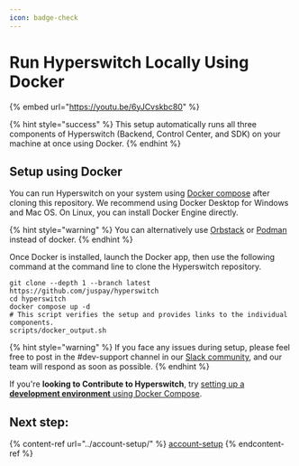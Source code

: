 ```yaml
---
icon: badge-check
---
```


# Run Hyperswitch Locally Using Docker

{% embed url="https://youtu.be/6yJCvskbc80" %}

{% hint style="success" %}
This setup automatically runs all three components of Hyperswitch (Backend, Control Center, and SDK) on your machine at once using Docker.
{% endhint %}

## Setup using Docker

You can run Hyperswitch on your system using [Docker compose](https://docs.docker.com/get-docker/) after cloning this repository. We recommend using Docker Desktop for Windows and Mac OS. On Linux, you can install Docker Engine directly.

{% hint style="warning" %}
You can alternatively use [Orbstack](https://orbstack.dev/) or [Podman](https://podman.io/) instead of docker.
{% endhint %}

Once Docker is installed, launch the Docker app, then use the following command at the command line to clone the Hyperswitch repository.

```
git clone --depth 1 --branch latest https://github.com/juspay/hyperswitch
cd hyperswitch
docker compose up -d
# This script verifies the setup and provides links to the individual components.
scripts/docker_output.sh
```

{% hint style="warning" %}
If you face any issues during setup, please feel free to post in the #dev-support channel in our [Slack community](https://join.slack.com/t/hyperswitch-io/shared_invite/zt-2jqxmpsbm-WXUENx022HjNEy~Ark7Orw), and our team will respond as soon as possible.
{% endhint %}

If you're **looking to Contribute to Hyperswitch**, try [setting up a **development environment** using Docker Compose](https://github.com/juspay/hyperswitch/blob/main/docs/try_local_system.md#set-up-a-development-environment-using-docker-compose).&#x20;

## Next step:

{% content-ref url="../account-setup/" %}
[account-setup](../account-setup/)
{% endcontent-ref %}
